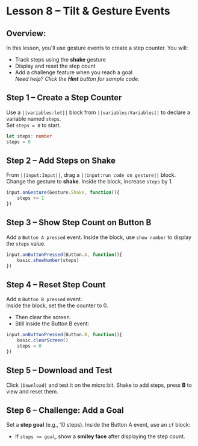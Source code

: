 # Lesson 8 – Tilt & Gesture Events

## Overview:
In this lesson, you'll use gesture events to create a step counter.
You will:

* Track steps using the **shake** gesture
* Display and reset the step count
* Add a challenge feature when you reach a goal  
*Need help? Click the __Hint__ button for sample code.*

## Step 1 – Create a Step Counter
Use a ``||variables:let||`` block from ``||variables:Variables||`` to declare a variable 
named `steps`.  
Set `steps = 0` to start.
```typescript 
let steps: number
steps = 0
```

## Step 2 – Add Steps on Shake
From ``||input:Input||``, drag a ``||input:run code on gesture||`` block.  
Change the gesture to **shake**.
Inside the block, increase `steps` by 1.
```typescript
input.onGesture(Gesture.Shake, function(){
    steps += 1
})
```

## Step 3 – Show Step Count on Button B
Add a `Button A pressed` event.
Inside the block, use `show number` to display the `steps` value.
```typescript
input.onButtonPressed(Button.A, function(){
    basic.showNumber(steps)
})
```

## Step 4 – Reset Step Count
Add a `Button B pressed` event.  
Inside the block, set the the counter to 0.
* Then clear the screen.
* Still inside the Button B event:
```typescript
input.onButtonPressed(Button.B, function(){
    basic.clearScreen()
    steps = 0
})
```

## Step 5 – Download and Test
Click ``|Download|`` and test it on the micro\:bit.
Shake to add steps, press **B** to view and reset them.

## Step 6 – Challenge: Add a Goal

Set a **step goal** (e.g., 10 steps).
Inside the Button A event, use an `if` block:

* If `steps >= goal`, show a **smiley face** after displaying the step count.
